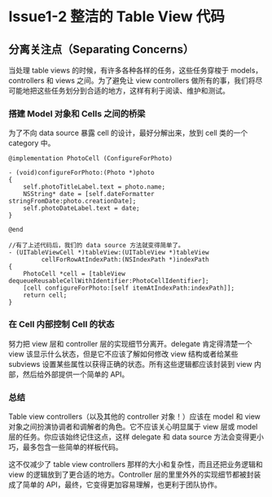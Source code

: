 # Issue1-2 整洁的 Table View 代码

## 分离关注点（Separating Concerns）
当处理 table views 的时候，有许多各种各样的任务，这些任务穿梭于 models，controllers 和 views 之间。为了避免让 view controllers 做所有的事，我们将尽可能地把这些任务划分到合适的地方，这样有利于阅读、维护和测试。

### 搭建 Model 对象和 Cells 之间的桥梁
为了不向 data source 暴露 cell 的设计，最好分解出来，放到 cell 类的一个 category 中。


```objc
@implementation PhotoCell (ConfigureForPhoto)

- (void)configureForPhoto:(Photo *)photo
{
    self.photoTitleLabel.text = photo.name;
    NSString* date = [self.dateFormatter stringFromDate:photo.creationDate];
    self.photoDateLabel.text = date;
}

@end

//有了上述代码后，我们的 data source 方法就变得简单了。
- (UITableViewCell *)tableView:(UITableView *)tableView
         cellForRowAtIndexPath:(NSIndexPath *)indexPath
{
    PhotoCell *cell = [tableView dequeueReusableCellWithIdentifier:PhotoCellIdentifier];
    [cell configureForPhoto:[self itemAtIndexPath:indexPath]];
    return cell;
}
```

### 在 Cell 内部控制 Cell 的状态
努力把 view 层和 controller 层的实现细节分离开。delegate 肯定得清楚一个 view 该显示什么状态，但是它不应该了解如何修改 view 结构或者给某些 subviews 设置某些属性以获得正确的状态。所有这些逻辑都应该封装到 view 内部，然后给外部提供一个简单的 API。

### 总结

Table view controllers（以及其他的 controller 对象！）应该在 model 和 view 对象之间扮演协调者和调解者的角色。它不应该关心明显属于 view 层或 model 层的任务。你应该始终记住这点，这样 delegate 和 data source 方法会变得更小巧，最多包含一些简单的样板代码。

这不仅减少了 table view controllers 那样的大小和复杂性，而且还把业务逻辑和 view 的逻辑放到了更合适的地方。Controller 层的里里外外的实现细节都被封装成了简单的 API，最终，它变得更加容易理解，也更利于团队协作。


